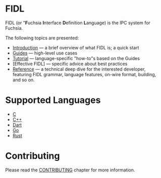 # FIDL

FIDL (or "**F**uchsia **I**nterface **D**efinition **L**anguage) is the IPC system for Fuchsia.

The following topics are presented:

* [Introduction](intro/README.md) &mdash; a brief overview of what FIDL is; a quick start
* [Guides](guides/README.md) &mdash; high-level use cases
* [Tutorial](tutorial/README.md) &mdash; language-specific "how-to"s based on the Guides
* [Effective FIDL] &mdash; specific advice about best practices
* [Reference](reference/README.md) &mdash; a technical deep dive for the interested developer,
  featuring FIDL grammar, language features, on-wire format, building, and so on.

# Supported Languages

* [C](languages/c.md)
* [C++](languages/cpp.md)
* [Dart](tutorial/tutorial-dart.md)
* [Go](tutorial/tutorial-go.md)
* [Rust](tutorial/tutorial-rust.md)

# Contributing
Please read the [CONTRIBUTING](CONTRIBUTING.md) chapter for more information.
